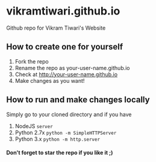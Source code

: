 vikramtiwari.github.io
======================

Github repo for Vikram Tiwari's Website

## How to create one for yourself
1. Fork the repo
2. Rename the repo as your-user-name.github.io
3. Check at http://your-user-name.github.io
4. Make changes as you want!

## How to run and make changes locally
Simply go to your cloned directory and if you have

1. NodeJS ```server```
2. Python 2.7x ```python -m SimpleHTTPServer```
3. Python 3.x ```python -m http.server```

#### Don't forget to star the repo if you like it ;)

